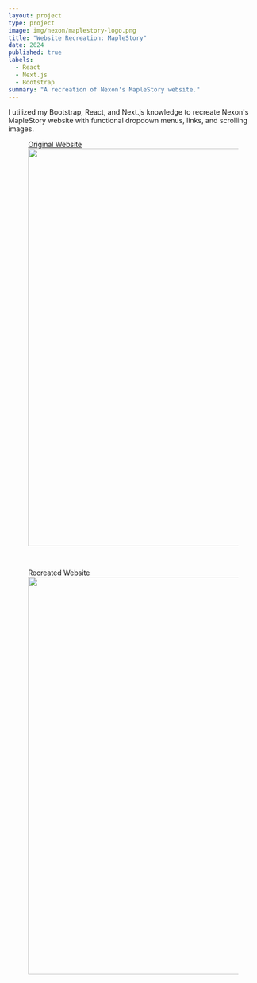 ```yaml
---
layout: project
type: project
image: img/nexon/maplestory-logo.png
title: "Website Recreation: MapleStory"
date: 2024
published: true
labels:
  - React
  - Next.js
  - Bootstrap
summary: "A recreation of Nexon's MapleStory website."
---
```


I utilized my Bootstrap, React, and Next.js knowledge to recreate Nexon's MapleStory website with functional dropdown menus, links, and scrolling images.

<figure>
    <a href="https://www.nexon.com/maplestory/">Original Website</a>
    <image src="/img/nexon/nexon-original.png" width="800px">
    <p>&nbsp;</p>
</figure>

<figure>
    Recreated Website
    <image src="/img/nexon/nexon-nextjs.png" width="800px">
    <p>&nbsp;</p>
</figure>
